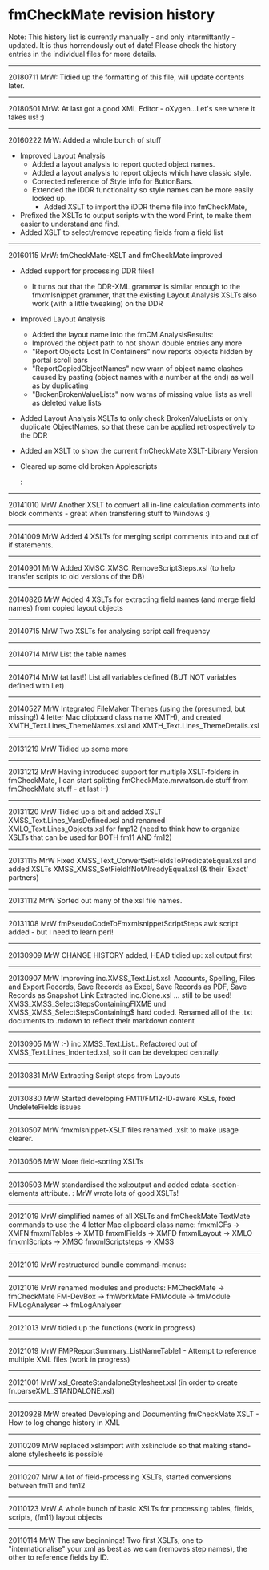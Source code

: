 fmCheckMate revision history
============================


Note: This history list is currently manually - and only intermittantly - updated.
It is thus horrendously out of date!
Please check the history entries in the individual files for more details.

---

20180711 MrW: Tidied up the formatting of this file, will update contents later.

---

20180501 MrW: At last got a good XML Editor - oXygen...Let's see where it takes us! :)  

---

20160222 MrW: Added a whole bunch of stuff

- Improved Layout Analysis
  - Added a layout analysis to report quoted object names.
  - Added a layout analysis to report objects which have classic style.
  - Corrected reference of Style info for ButtonBars.
  - Extended the iDDR functionality so style names can be more easily looked up.
    - Added XSLT to import the iDDR theme file into fmCheckMate, 
- Prefixed the XSLTs to output scripts with the word Print, to make them easier to understand and find.
- Added XSLT to select/remove repeating fields from a field list

---

20160115 MrW: fmCheckMate-XSLT and fmCheckMate improved

- Added support for processing DDR files!
  - It turns out that the DDR-XML grammar is similar enough to the fmxmlsnippet grammer, that the existing Layout Analysis XSLTs also work (with a little tweaking) on the DDR
- Improved Layout Analysis
  - Added the layout name into the fmCM AnalysisResults:
  - Improved the object path to not shown double entries any more
  - "Report Objects Lost In Containers" now reports objects hidden by portal scroll bars
  - "ReportCopiedObjectNames" now warn of object name clashes caused by pasting (object names with a number at the end) as well as by duplicating
  - "BrokenBrokenValueLists" now warns of missing value lists as well as deleted value lists
- Added Layout Analysis XSLTs to only check BrokenValueLists or only duplicate ObjectNames, so that these can be applied retrospectively to the DDR
- Added an XSLT to show the current fmCheckMate XSLT-Library Version
- Cleared up some old broken Applescripts

    :

---

20141010 MrW Another XSLT to convert all in-line calculation comments into block comments - great when transfering stuff to Windows :)

---

20141009 MrW Added 4 XSLTs for merging script comments into and out of if statements.

---

20140901 MrW Added XMSC_XMSC_RemoveScriptSteps.xsl (to help transfer scripts to old versions of the DB)

---

20140826 MrW Added 4 XSLTs for extracting field names (and merge field names) from copied layout objects

---

20140715 MrW Two XSLTs for analysing script call frequency

---

20140714 MrW List the table names

---

20140714 MrW (at last!) List all variables defined (BUT NOT variables defined with Let)

---

20140527 MrW Integrated FileMaker Themes (using the (presumed, but missing!) 4 letter Mac clipboard class name XMTH), and created XMTH_Text.Lines_ThemeNames.xsl and XMTH_Text.Lines_ThemeDetails.xsl

---

20131219 MrW Tidied up some more

---

20131212 MrW Having introduced support for multiple XSLT-folders in fmCheckMate, I can start splitting fmCheckMate.mrwatson.de stuff from fmCheckMate stuff - at last :-)

---

20131120 MrW Tidied up a bit and added XSLT XMSS_Text.Lines_VarsDefined.xsl and renamed XMLO_Text.Lines_Objects.xsl for fmp12 (need to think how to organize XSLTs that can be used for BOTH fm11 AND fm12)

---

20131115 MrW Fixed XMSS_Text_ConvertSetFieldsToPredicateEqual.xsl and added XSLTs XMSS_XMSS_SetFieldIfNotAlreadyEqual.xsl  (& their 'Exact' partners)

---

20131112 MrW Sorted out many of the xsl file names.

---

20131108 MrW fmPseudoCodeToFmxmlsnippetScriptSteps awk script added - but I need to learn perl!

---

20130909 MrW CHANGE HISTORY added, HEAD tidied up: xsl:output first

---

20130907 MrW Improving inc.XMSS_Text.List.xsl: Accounts, Spelling, Files and Export Records, Save Records as Excel, Save Records as PDF, Save Records as Snapshot Link
	Extracted inc.Clone.xsl ... still to be used!
	XMSS_XMSS_SelectStepsContainingFIXME und XMSS_XMSS_SelectStepsContaining$ hard coded.
	Renamed all of the .txt documents to .mdown to reflect their markdown content

---

20130905 MrW :-) inc.XMSS_Text.List...Refactored out of XMSS_Text.Lines_Indented.xsl, so it can be developed centrally.

---

20130831 MrW Extracting Script steps from Layouts

---

20130830 MrW Started developing FM11/FM12-ID-aware XSLs, fixed UndeleteFields issues

---

20130507 MrW fmxmlsnippet-XSLT files renamed <InputType>_<OutputType>_<Function>.xslt to make usage clearer.

---

20130506 MrW More field-sorting XSLTs

---

20130503 MrW standardised the xsl:output and added cdata-section-elements attribute.
    :    MrW wrote lots of good XSLTs!

---

20121019 MrW simplified names of all XSLTs and fmCheckMate TextMate commands to use the 4 letter Mac clipboard class name:
	fmxmlCFs	-> XMFN
	fmxmlTables	-> XMTB
	fmxmlFields	-> XMFD
	fmxmlLayout	-> XMLO
	fmxmlScripts	-> XMSC
	fmxmlScriptsteps	-> XMSS

---

20121019 MrW restructured bundle command-menus:

---

20121016 MrW renamed modules and products:
	FMCheckMate	-> fmCheckMate
	FM-DevBox	-> fmWorkMate
	FMModule	-> fmModule
	FMLogAnalyser	-> fmLogAnalyser

---

20121013 MrW tidied up the functions (work in progress)

---

20121019 MrW FMPReportSummary_ListNameTable1 - Attempt to reference multiple XML files (work in progress)

---

20121001 MrW xsl_CreateStandaloneStylesheet.xsl (in order to create fn.parseXML_STANDALONE.xsl)

---

20120928 MrW created Developing and Documenting fmCheckMate XSLT - How to log change history in XML

---

20110209 MrW replaced xsl:import with xsl:include so that making stand-alone stylesheets is possible

---

20110207 MrW A lot of field-processing XSLTs, started conversions between fm11 and fm12

---

20110123 MrW A whole bunch of basic XSLTs for processing tables, fields, scripts, (fm11) layout objects

---

20110114 MrW The raw beginnings! Two first XSLTs, one to "internationalise" your xml as best as we can (removes step names), the other to reference fields by ID.